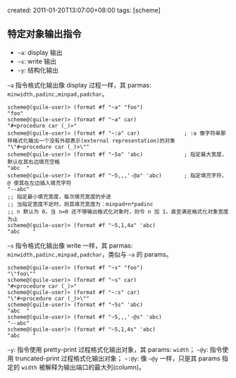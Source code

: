 created: 2011-01-20T13:07:00+08:00
tags: [scheme]

## 特定对象输出指令

* `~a`: display 输出
* `~s`: write 输出
* `~y`: 结构化输出

`~a` 指令格式化输出像 display 过程一样，其 parmas: `minwidth,padinc,minpad,padchar`。

```
scheme@(guile-user)> (format #f "~a" "foo")
"foo"
scheme@(guile-user)> (format #f "~a" car)
"#<procedure car (_)>"
scheme@(guile-user)> (format #f "~:a" car)              ; :a 像字符串那样格式化输出一个没有外部表示(external representation)的对象
"\"#<procedure car (_)>\""
scheme@(guile-user)> (format #f "~5a" 'abc)             ; 指定最大宽度，默认在其右边填充空格
"abc  "
scheme@(guile-user)> (format #f "~5,,,'-@a" 'abc)       ; 指定填充字符，@ 使其在左边插入填充字符
"--abc"
;; 指定最小填充宽度，每次填充宽度的步进
;; 当指定宽度不足时，则其填充宽度为：minpad+n*padinc
;; n 默认为 0，当 n=0 还不够输出格式化对象时，则令 n 加 1，直至满足格式化对象宽度为止
scheme@(guile-user)> (format #f "~5,1,4a" 'abc)         
"abc    "
```

`~s` 指令格式化输出像 write 一样，其 parmas: `minwidth,padinc,minpad,padchar`，类似与 `~a` 的 params。

```
scheme@(guile-user)> (format #f "~s" "foo")
"\"foo\""
scheme@(guile-user)> (format #f "~s" car)
"#<procedure car (_)>"
scheme@(guile-user)> (format #f "~:s" car)
"\"#<procedure car (_)>\""
scheme@(guile-user)> (format #f "~5s" 'abc)
"abc  "
scheme@(guile-user)> (format #f "~5,,,'-@s" 'abc)
"--abc"
scheme@(guile-user)> (format #f "~5,1,4s" 'abc)
"abc    "
```

`~y`: 指令使用 pretty-print 过程格式化输出对象，其 params: `width`；
`~@y`: 指令使用 truncated-print 过程格式化输出对象；
`~:@y`: 像 `~@y` 一样，只是其 params 指定的 `width` 被解释为输出端口的最大列(column)。
